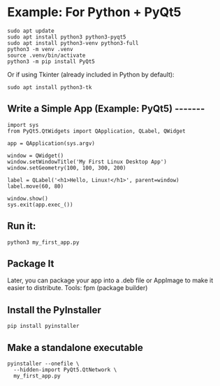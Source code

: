 # Example: For Python + PyQt5
```
sudo apt update
sudo apt install python3 python3-pyqt5
sudo apt install python3-venv python3-full
python3 -m venv .venv
source .venv/bin/activate
python3 -m pip install PyQt5
```
Or if using Tkinter (already included in Python by default):
```
sudo apt install python3-tk
```

## Write a Simple App (Example: PyQt5) -------
```
import sys
from PyQt5.QtWidgets import QApplication, QLabel, QWidget

app = QApplication(sys.argv)

window = QWidget()
window.setWindowTitle('My First Linux Desktop App')
window.setGeometry(100, 100, 300, 200)

label = QLabel('<h1>Hello, Linux!</h1>', parent=window)
label.move(60, 80)

window.show()
sys.exit(app.exec_())
```
## Run it:
```
python3 my_first_app.py
```
## Package It
Later, you can package your app into a .deb file or AppImage to make it easier to distribute.
Tools:
fpm (package builder)

## Install the PyInstaller
```
pip install pyinstaller
```
## Make a standalone executable
```
pyinstaller --onefile \
  --hidden-import PyQt5.QtNetwork \
  my_first_app.py
```




